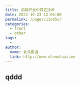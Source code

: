 ```yaml
---
title: 前端开发中其它技术
date: 2022-10-23 12:08:00
permalink: /pages/11a05c/
categories:
  - front
  - other
tags:
  - 
author: 
  name: 北鸟南游
  link: http://www.shenshuai.me
---
```

## qddd 